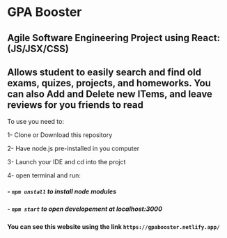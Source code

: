 # GPA Booster

## Agile Software Engineering Project using React: (JS/JSX/CSS)

## Allows student to easily search and find old exams, quizes, projects, and homeworks. You can also Add and Delete new ITems, and leave reviews for you friends to read

To use you need to:

1- Clone or Download this repository

2- Have node.js pre-installed in you computer

3- Launch your IDE and cd into the projct

4- open terminal and run:

##### - `npm unstall` to install node modules

##### - `npm start` to open developement at localhost:3000

#### You can see this website using the link `https://gpabooster.netlify.app/`
